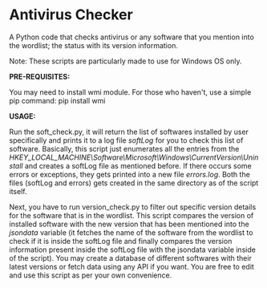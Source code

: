 # Antivirus Checker

A Python code that checks antivirus or any software that you mention into the wordlist; the status with its version information.

Note: These scripts are particularly made to use for Windows OS only.


**PRE-REQUISITES:**

You may need to install wmi module. For those who haven't, use a simple pip command: pip install wmi


**USAGE:**

Run the soft_check.py, it will return the list of softwares installed by user specifically and prints it to a log file _softLog_ for you to check this list of software.
Basically, this script just enumerates all the entries from the _HKEY_LOCAL_MACHINE\Software\Microsoft\Windows\CurrentVersion\Uninstall_ and creates a softLog file as mentioned before. If there occurs some errors or exceptions, they gets printed into a new file _errors.log_. Both the files (softLog and errors) gets created in the same directory as of the script itself.

Next, you have to run version_check.py to filter out specific version details for the software that is in the wordlist.
This script compares the version of installed software with the new version that has been mentioned into the _jsondata_ variable (it fetches the name of the software from the wordlist to check if it is inside the softLog file and finally compares the version information present inside the softLog file with the jsondata variable inside of the script). You may create a database of different softwares with their latest versions or fetch data using any API if you want. You are free to edit and use this script as per your own convenience.
